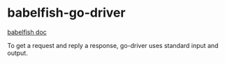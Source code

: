 # babelfish-go-driver

[babelfish doc](https://github.com/src-d/babelfish)

To get a request and reply a response, go-driver uses standard input and output.